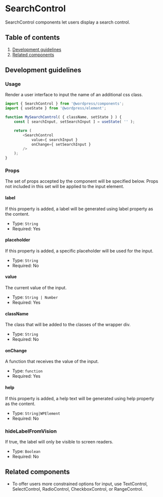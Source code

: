 # SearchControl

SearchControl components let users display a search control.


## Table of contents

1. [Development guidelines](#development-guidelines)
2. [Related components](#related-components)

## Development guidelines

### Usage

Render a user interface to input the name of an additional css class.

```js
import { SearchControl } from '@wordpress/components';
import { useState } from '@wordpress/element';

function MySearchControl( { className, setState } ) {
    const [ searchInput, setSearchInput ] = useState( '' );

    return (
        <SearchControl
            value={ searchInput }
            onChange={ setSearchInput }
        />
    );
}
```

### Props

The set of props accepted by the component will be specified below.
Props not included in this set will be applied to the input element.

#### label

If this property is added, a label will be generated using label property as the content.

-   Type: `String`
-   Required: Yes

#### placeholder

If this property is added, a specific placeholder will be used for the input.

-   Type: `String`
-   Required: No
#### value

The current value of the input.

-   Type: `String | Number`
-   Required: Yes

#### className

The class that will be added to the classes of the wrapper div.

-   Type: `String`
-   Required: No

#### onChange

A function that receives the value of the input.

-   Type: `function`
-   Required: Yes

#### help

If this property is added, a help text will be generated using help property as the content.

-   Type: `String|WPElement`
-   Required: No
### hideLabelFromVision

If true, the label will only be visible to screen readers.

-   Type: `Boolean`
-   Required: No

## Related components

-   To offer users more constrained options for input, use TextControl, SelectControl, RadioControl, CheckboxControl, or RangeControl.
